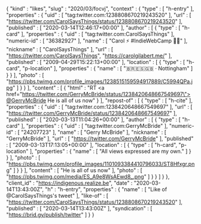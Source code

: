 {
  "kind" : "likes",
  "slug" : "2020/03/focvj",
  "context" : {
    "type" : [ "h-entry" ],
    "properties" : {
      "uid" : [ "tag:twitter.com:1238808670219243520" ],
      "url" : [ "https://twitter.com/CarolSaysThings/status/1238808670219243520" ],
      "published" : [ "2020-03-14T12:46:17+00:00" ],
      "author" : [ {
        "type" : [ "h-card" ],
        "properties" : {
          "uid" : [ "tag:twitter.com:CarolSaysThings" ],
          "numeric-id" : [ "36382927" ],
          "name" : [ "Carol ⚡️ #IndieWebCamp 👩‍💻" ],
          "nickname" : [ "CarolSaysThings" ],
          "url" : [ "https://twitter.com/CarolSaysThings", "https://carolgilabert.me/" ],
          "published" : [ "2009-04-29T15:22:13+00:00" ],
          "location" : [ {
            "type" : [ "h-card", "p-location" ],
            "properties" : {
              "name" : [ "🇧🇷🇪🇸🇬🇧 · Nottingham" ]
            }
          } ],
          "photo" : [ "https://pbs.twimg.com/profile_images/1238515159594917889/C5994QPa.jpg" ]
        }
      } ],
      "content" : [ {
        "html" : "RT <a href=\"https://twitter.com/GerryMcBride/status/1238420648667549697\">@GerryMcBride</a> He is all of us now"
      } ],
      "repost-of" : [ {
        "type" : [ "h-cite" ],
        "properties" : {
          "uid" : [ "tag:twitter.com:1238420648667549697" ],
          "url" : [ "https://twitter.com/GerryMcBride/status/1238420648667549697" ],
          "published" : [ "2020-03-13T11:04:26+00:00" ],
          "author" : [ {
            "type" : [ "h-card" ],
            "properties" : {
              "uid" : [ "tag:twitter.com:GerryMcBride" ],
              "numeric-id" : [ "24207723" ],
              "name" : [ "Gerry McBride" ],
              "nickname" : [ "GerryMcBride" ],
              "url" : [ "https://twitter.com/GerryMcBride" ],
              "published" : [ "2009-03-13T17:13:05+00:00" ],
              "location" : [ {
                "type" : [ "h-card", "p-location" ],
                "properties" : {
                  "name" : [ "All views expressed are my own." ]
                }
              } ],
              "photo" : [ "https://pbs.twimg.com/profile_images/1101093384410796033/ST8Hfxgr.png" ]
            }
          } ],
          "content" : [ "He is all of us now" ],
          "photo" : [ "https://pbs.twimg.com/media/ES_A9e8WsAEwd8_.png" ]
        }
      } ]
    }
  },
  "client_id" : "https://indigenous.realize.be",
  "date" : "2020-03-14T13:43:00Z",
  "h" : "h-entry",
  "properties" : {
    "name" : [ "Like of @CarolSaysThings's tweet" ],
    "like-of" : [ "https://twitter.com/CarolSaysThings/status/1238808670219243520" ],
    "published" : [ "2020-03-14T13:43:00Z" ],
    "syndication" : [ "https://brid.gy/publish/twitter" ]
  }
}
